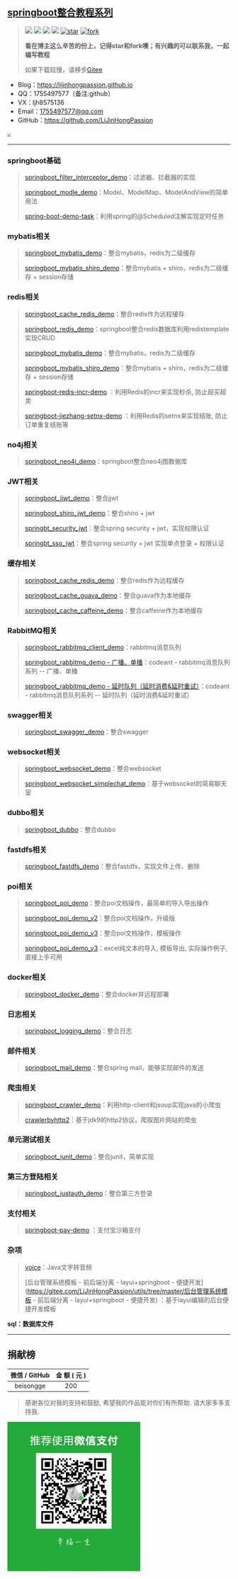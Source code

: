 ## [springboot整合教程系列 ](https://github.com/LiJinHongPassion/springboot/)

><a href="https://github.com/LiJinHongPassion/springboot">![](https://img.shields.io/travis/onevcat/Kingfisher/master.svg)</a>	<a href="https://github.com/LiJinHongPassion/springboot">![](https://badges.gitter.im/Join%20Chat.svg)</a>	<a href="https://github.com/LiJinHongPassion/springboot/">![](https://img.shields.io/cocoapods/l/Kingfisher.svg?style=flat)</a>	<a href="https://github.com/LiJinHongPassion/springboot">![](https://img.shields.io/badge/language-java-red.svg)</a>	<a href='https://gitee.com/LiJinHongPassion/springboot/stargazers'><img src='https://gitee.com/LiJinHongPassion/springboot/badge/star.svg?theme=white' alt='star'></img></a> 	<a href='https://gitee.com/LiJinHongPassion/springboot/members'><img src='https://gitee.com/LiJinHongPassion/springboot/badge/fork.svg?theme=white' alt='fork'></img></a>
>
>**看在博主这么辛苦的份上，记得star和fork噢；有兴趣的可以联系我，一起编写教程**
>
>如果下载较慢，请移步[Gitee](https://gitee.com/LiJinHongPassion/springboot)

- Blog：https://lijinhongpassion.github.io
- QQ：1755497577（备注:github）
- VX：ljh8575136
- Email：1755497577@qq.com
- GitHub：https://github.com/LiJinHongPassion
<img src="./wechat.png" style="zoom: 50%;" />

---

### springboot基础

>[springboot_filter_interceptor_demo](https://github.com/LiJinHongPassion/springboot/tree/master/springboot_filter_interceptor_demo)：过滤器、拦截器的实现
>
>[springboot_modle_demo](https://github.com/LiJinHongPassion/springboot/tree/master/springboot_modle_demo)：Model、ModelMap、ModelAndView的简单用法
>
>[spring-boot-demo-task](https://github.com/LiJinHongPassion/springboot/tree/master/spring-boot-demo-task)：利用spring的@Scheduled注解实现定时任务

### mybatis相关

>[springboot_mybatis_demo](https://github.com/LiJinHongPassion/springboot/tree/master/springboot_mybatis_demo)：整合mybatis，redis为二级缓存
>
>[springboot_mybatis_shiro_demo](https://github.com/LiJinHongPassion/springboot/tree/master/springboot_mybatis_shiro_demo)：整合mybatis + shiro，redis为二级缓存 + session存储

### redis相关

>[springboot_cache_redis_demo](https://github.com/LiJinHongPassion/springboot/tree/master/springboot_cache_redis_demo)：整合redis作为远程缓存
>
>[springboot_redis_demo](https://github.com/LiJinHongPassion/springboot/tree/master/springboot-redis-demo)：springboot整合redis数据库利用redistemplate实现CRUD
>
>[springboot_mybatis_demo](https://github.com/LiJinHongPassion/springboot/tree/master/springboot_mybatis_demo)：整合mybatis，redis为二级缓存
>
>[springboot_mybatis_shiro_demo](https://github.com/LiJinHongPassion/springboot/tree/master/springboot_mybatis_shiro_demo)：整合mybatis + shiro，redis为二级缓存 + session存储
>
>[springboot-redis-incr-demo](https://gitee.com/LiJinHongPassion/utils/tree/master/springboot-redis-incr-demo) ：利用Redis的incr来实现秒杀, 防止超买超卖
>
>[springboot-jiezhang-setnx-demo](https://gitee.com/LiJinHongPassion/utils/tree/master/springboot-jiezhang-setnx-demo) ：利用Redis的setnx来实现结账, 防止订单重复结账等

### no4j相关

>[springboot_neo4j_demo](https://github.com/LiJinHongPassion/springboot/tree/master/springboot_neo4j_example-master)：springboot整合neo4j图数据库

### JWT相关

>[springboot_jjwt_demo](https://github.com/LiJinHongPassion/springboot/tree/master/springboot_jjwt_demo)：整合jjwt
>
>[springboot_shiro_jwt_demo](https://github.com/LiJinHongPassion/springboot/tree/master/springboot_shiro_jwt_demo)：整合shiro + jwt
>
>[springbt_security_jwt](https://github.com/LiJinHongPassion/springboot/springbt_security_jwt)：整合spring security + jwt，实现权限认证
>
>[springbt_sso_jwt](https://github.com/LiJinHongPassion/springboot/springbt_sso_jwt)：整合spring security + jwt 实现单点登录 + 权限认证

### 缓存相关

>[springboot_cache_redis_demo](https://github.com/LiJinHongPassion/springboot/tree/master/springboot_cache_redis_demo)：整合redis作为远程缓存
>
>[springboot_cache_guava_demo](https://github.com/LiJinHongPassion/springboot/tree/master/springboot_cache_guava_demo)：整合guava作为本地缓存
>
>[springboot_cache_caffeine_demo](https://github.com/LiJinHongPassion/springboot/tree/master/springboot_cache_caffeine_demo)：整合caffeine作为本地缓存

### RabbitMQ相关

>[springboot_rabbitmq_client_demo](https://github.com/LiJinHongPassion/springboot/tree/master/springboot_rabbitmq_client_demo)：rabbitmq消息队列
>
>[springboot_rabbitmq_demo - 广播、单播](https://github.com/LiJinHongPassion/springboot/tree/master/springboot_rabbitmq_demo/rabbitmq-demo%EF%BC%88%E5%8D%95%E6%92%AD%E3%80%81%E5%B9%BF%E6%92%AD%EF%BC%89)：codeant - rabbitmq消息队列系列 -- 广播、单播
>
>[springboot_rabbitmq_demo - 延时队列（延时消费&延时重试）](https://github.com/LiJinHongPassion/springboot/tree/master/springboot_rabbitmq_demo/rabbitmq-demo（延时队列）)：codeant - rabbitmq消息队列系列 -- 延时队列（延时消费&延时重试）

### swagger相关

>[springboot_swagger_demo](https://github.com/LiJinHongPassion/springboot/tree/master/springboot_swagger_demo)：整合swagger

### websocket相关

>[springboot_websocket_demo](https://github.com/LiJinHongPassion/springboot/tree/master/springboot_websocket_demo)：整合websocket
>
>[springboot_websocket_simplechat_demo](https://github.com/LiJinHongPassion/springboot/tree/master/springboot_websocket_simplechat_demo)：基于websocket的简易聊天室

### dubbo相关

>[springboot_dubbo](https://github.com/LiJinHongPassion/springboot/tree/master/springboot_dubbo)：整合dubbo

### fastdfs相关

>[springboot_fastdfs_demo](https://github.com/LiJinHongPassion/springboot/tree/master/springboot_fastdfs_demo)：整合fastdfs，实现文件上传、删除

### poi相关

>[springboot_poi_demo](https://github.com/LiJinHongPassion/springboot/tree/master/springboot_poi_demo)：整合poi文档操作，最简单的导入导出操作
>
>[springboot_poi_demo_v2](https://github.com/LiJinHongPassion/springboot/tree/master/springboot_poi_demo_v2)：整合poi文档操作，升级版
>
>[springboot_poi_demo_v3](https://github.com/LiJinHongPassion/springboot/tree/master/springboot_poi_demo_v3)：整合poi文档操作，模板操作
>
>[springboot_poi_demo_v3](https://github.com/LiJinHongPassion/springboot/tree/master/springboot_poi_excel-operate-demo)：excel纯文本的导入, 模板导出, 实际操作例子, 直接上手可用

### docker相关

>[springboot_docker_demo](https://github.com/LiJinHongPassion/springboot/tree/master/springboot_docker_demo)：整合docker并远程部署

### 日志相关

>[springboot_logging_demo](https://github.com/LiJinHongPassion/springboot/tree/master/springboot_logging_demo)：整合日志

### 邮件相关

>[springboot_mail_demo](https://github.com/LiJinHongPassion/springboot/tree/master/springboot_mail_demo)：整合spring mail，能够实现邮件的发送

### 爬虫相关

>[springboot_crawler_demo](https://github.com/LiJinHongPassion/springboot/tree/master/springboot_crawler_demo)：利用http-client和jsoup实现java的小爬虫
>
>[crawlerbyhttp2](https://github.com/LiJinHongPassion/springboot/tree/master/crawlerbyhttp2)：基于jdk9的http2协议，爬取图片网站的爬虫

### 单元测试相关

>[springboot_junit_demo](https://github.com/LiJinHongPassion/springboot/tree/master/springboot_junit_demo)：整合junit，简单实现

### 第三方登陆相关

>[springboot_justauth_demo](https://github.com/LiJinHongPassion/springboot/tree/master/springboot_justauth_demo)：整合第三方登录

### 支付相关

>[springboot-pay-demo](https://gitee.com/LiJinHongPassion/utils/tree/master/springboot-pay-demo) ：支付宝沙箱支付

### 杂项

>[voice](https://github.com/LiJinHongPassion/springboot/tree/master/vioce)：Java文字转音频
>
>[后台管理系统模板 - 前后端分离 - layui+springboot - 便捷开发](https://gitee.com/LiJinHongPassion/utils/tree/master/后台管理系统模板 - 前后端分离 - layui+springboot - 便捷开发) ：基于layui编辑的后台便捷开发模板

**sql：数据库文件**

---

## 捐献榜

| 微信 / GitHub | 金    额  ( 元 ) |
| :-----------: | :------: |
|   beisongge   |   200    |

> 感谢各位对我的支持和鼓励, 希望我的作品能对你们有所帮助. 请大家多多支持我.

<img src="./vxzf.png" style="zoom: 33%;" />

